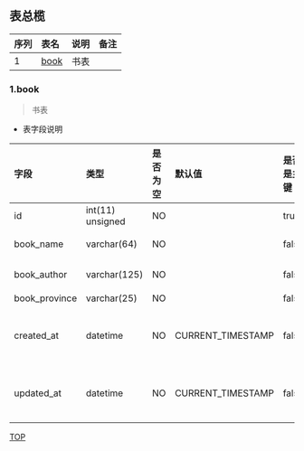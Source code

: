 ## 表总榄

|序列| 表名 | 说明 | 备注 |
|:---|:----|:----| :----|
| 1|[ book](#1book)       |书表| |



### 1.book
> 书表

- 表字段说明

|字段 | 类型 | 是否为空| 默认值 | 是否是主键 | 备注|
|:---- |:---- |:----|:---- |:--- |:---- |
|id  | int(11) unsigned | NO|  | true | |
|book_name  | varchar(64) | NO|  | false | 名称|
|book_author  | varchar(125) | NO|  | false | 作者|
|book_province  | varchar(25) | NO|  | false | 省|
|created_at  | datetime | NO| CURRENT_TIMESTAMP | false | 创建时间 |
|updated_at  | datetime | NO| CURRENT_TIMESTAMP | false | 更新时间 |

[TOP](#表总榄)
